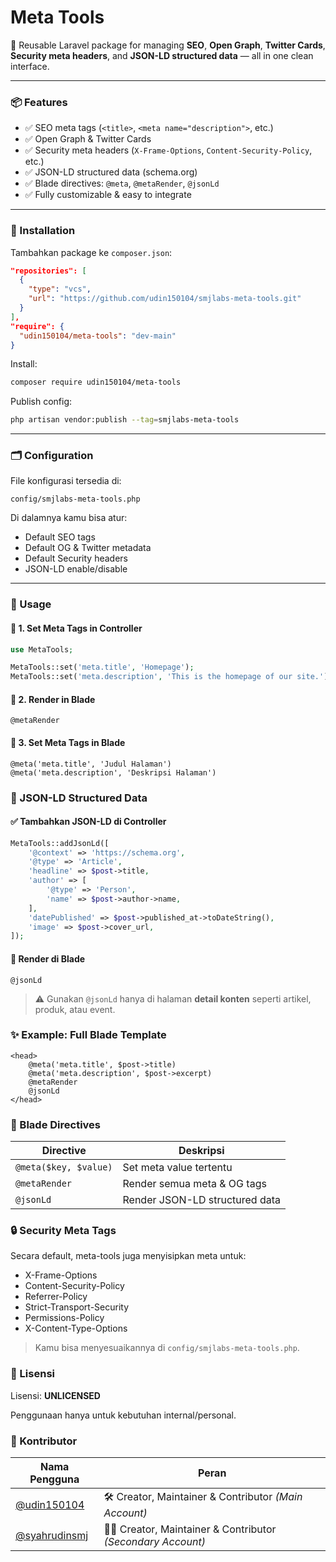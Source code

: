 # Meta Tools

🚀 Reusable Laravel package for managing **SEO**, **Open Graph**, **Twitter Cards**, **Security meta headers**, and **JSON-LD structured data** — all in one clean interface.

---

### 📦 Features

- ✅ SEO meta tags (`<title>`, `<meta name="description">`, etc.)
- ✅ Open Graph & Twitter Cards
- ✅ Security meta headers (`X-Frame-Options`, `Content-Security-Policy`, etc.)
- ✅ JSON-LD structured data (schema.org)
- ✅ Blade directives: `@meta`, `@metaRender`, `@jsonLd`
- ✅ Fully customizable & easy to integrate

---

### 🔧 Installation

Tambahkan package ke `composer.json`:
```json
"repositories": [
  {
    "type": "vcs",
    "url": "https://github.com/udin150104/smjlabs-meta-tools.git"
  }
],
"require": {
  "udin150104/meta-tools": "dev-main"
}
````

Install:
```bash
composer require udin150104/meta-tools
```

Publish config:

```bash
php artisan vendor:publish --tag=smjlabs-meta-tools
```

---

### 🗂️ Configuration

File konfigurasi tersedia di:

```
config/smjlabs-meta-tools.php
```

Di dalamnya kamu bisa atur:

* Default SEO tags
* Default OG & Twitter metadata
* Default Security headers
* JSON-LD enable/disable

---

### 🚀 Usage

#### 📌 1. Set Meta Tags in Controller

```php
use MetaTools;

MetaTools::set('meta.title', 'Homepage');
MetaTools::set('meta.description', 'This is the homepage of our site.');
```

#### 📌 2. Render in Blade

```blade
@metaRender
```

#### 📌 3. Set Meta Tags in Blade

```blade
@meta('meta.title', 'Judul Halaman')
@meta('meta.description', 'Deskripsi Halaman')
```


### 🧠 JSON-LD Structured Data

#### ✅ Tambahkan JSON-LD di Controller

```php
MetaTools::addJsonLd([
    '@context' => 'https://schema.org',
    '@type' => 'Article',
    'headline' => $post->title,
    'author' => [
        '@type' => 'Person',
        'name' => $post->author->name,
    ],
    'datePublished' => $post->published_at->toDateString(),
    'image' => $post->cover_url,
]);
```

#### 📌 Render di Blade

```blade
@jsonLd
```

> ⚠️ Gunakan `@jsonLd` hanya di halaman **detail konten** seperti artikel, produk, atau event.


### ✨ Example: Full Blade Template

```blade
<head>
    @meta('meta.title', $post->title)
    @meta('meta.description', $post->excerpt)
    @metaRender
    @jsonLd
</head>
```


### 🧩 Blade Directives

| Directive             | Deskripsi                      |
| --------------------- | ------------------------------ |
| `@meta($key, $value)` | Set meta value tertentu        |
| `@metaRender`         | Render semua meta & OG tags    |
| `@jsonLd`             | Render JSON-LD structured data |


### 🔒 Security Meta Tags

Secara default, meta-tools juga menyisipkan meta untuk:

* X-Frame-Options
* Content-Security-Policy
* Referrer-Policy
* Strict-Transport-Security
* Permissions-Policy
* X-Content-Type-Options

> Kamu bisa menyesuaikannya di `config/smjlabs-meta-tools.php`.


### 📃 Lisensi

Lisensi: **UNLICENSED**

Penggunaan hanya untuk kebutuhan internal/personal.


### 👥 Kontributor

| Nama Pengguna                                    | Peran                                                         |
| ------------------------------------------------ | ------------------------------------------------------------- |
| [@udin150104](https://github.com/udin150104)     | 🛠️ Creator, Maintainer & Contributor *(Main Account)*        |
| [@syahrudinsmj](https://github.com/syahrudinsmj) | 🧑‍💻 Creator, Maintainer & Contributor *(Secondary Account)* |
